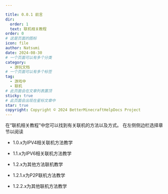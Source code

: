```yaml
---

title: 0.0.1 前言
dir:
  order: 1
  text: 联机相关教程
order: 0
# 这是页面的图标
icon: file
author: Natsumi
date: 2024-08-30
# 一个页面可以有多个分类
category:
  - 游玩文档
# 一个页面可以有多个标签
tag:
  - 游戏中
  - 联机
# 此页面会在文章列表置顶
sticky: true
# 此页面会出现在星标文章中
star: true
copyright: Copyright © 2024 BetterMinecraftHelpDocs Project
---
```

在“联机相关教程”中您可以找到有关联机的方法以及方式。
在左侧侧边栏选择章节以阅读

- 1.0.x为IPV4相关联机方法教学

- 1.1.x为IPV6相关联机方法教学

- 1.2.x为其他方法联机教学
- 1.2.1.x为P2P联机方法教学
- 1.2.2.x为其他联机方法教学